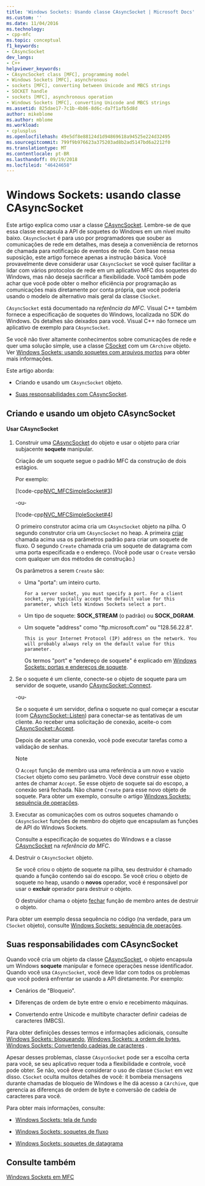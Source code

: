 ```yaml
---
title: 'Windows Sockets: Usando classe CAsyncSocket | Microsoft Docs'
ms.custom: ''
ms.date: 11/04/2016
ms.technology:
- cpp-mfc
ms.topic: conceptual
f1_keywords:
- CAsyncSocket
dev_langs:
- C++
helpviewer_keywords:
- CAsyncSocket class [MFC], programming model
- Windows Sockets [MFC], asynchronous
- sockets [MFC], converting between Unicode and MBCS strings
- SOCKET handle
- sockets [MFC], asynchronous operation
- Windows Sockets [MFC], converting Unicode and MBCS strings
ms.assetid: 825dae17-7c1b-4b86-8d6c-da7f1afb5d8d
author: mikeblome
ms.author: mblome
ms.workload:
- cplusplus
ms.openlocfilehash: 49e5df8e88124d1d94869618a94525e224d32495
ms.sourcegitcommit: 799f9b976623a375203ad8b2ad5147bd6a2212f0
ms.translationtype: MT
ms.contentlocale: pt-BR
ms.lasthandoff: 09/19/2018
ms.locfileid: "46424658"
---
```

# <a name="windows-sockets-using-class-casyncsocket"></a>Windows Sockets: usando classe CAsyncSocket

Este artigo explica como usar a classe [CAsyncSocket](../mfc/reference/casyncsocket-class.md). Lembre-se de que essa classe encapsula a API de soquetes do Windows em um nível muito baixo. `CAsyncSocket` é para uso por programadores que souber as comunicações de rede em detalhes, mas deseja a conveniência de retornos de chamada para notificação de eventos de rede. Com base nessa suposição, este artigo fornece apenas a instrução básica. Você provavelmente deve considerar usar `CAsyncSocket` se você quiser facilitar a lidar com vários protocolos de rede em um aplicativo MFC dos soquetes do Windows, mas não deseja sacrificar a flexibilidade. Você também pode achar que você pode obter o melhor eficiência por programação as comunicações mais diretamente por conta própria, que você poderia usando o modelo de alternativo mais geral da classe `CSocket`.

`CAsyncSocket` está documentado na *referência da MFC*. Visual C++ também fornece a especificação de soquetes do Windows, localizada no SDK do Windows. Os detalhes são deixados para você. Visual C++ não fornece um aplicativo de exemplo para `CAsyncSocket`.

Se você não tiver altamente conhecimentos sobre comunicações de rede e quer uma solução simple, use a classe [CSocket](../mfc/reference/csocket-class.md) com um `CArchive` objeto. Ver [Windows Sockets: usando soquetes com arquivos mortos](../mfc/windows-sockets-using-sockets-with-archives.md) para obter mais informações.

Este artigo aborda:

- Criando e usando um `CAsyncSocket` objeto.

- [Suas responsabilidades com CAsyncSocket](#_core_your_responsibilities_with_casyncsocket).

##  <a name="_core_creating_and_using_a_casyncsocket_object"></a> Criando e usando um objeto CAsyncSocket

#### <a name="to-use-casyncsocket"></a>Usar CAsyncSocket

1. Construir uma [CAsyncSocket](../mfc/reference/casyncsocket-class.md) do objeto e usar o objeto para criar subjacente **soquete** manipular.

     Criação de um soquete segue o padrão MFC da construção de dois estágios.

     Por exemplo:

     [!code-cpp[NVC_MFCSimpleSocket#3](../mfc/codesnippet/cpp/windows-sockets-using-class-casyncsocket_1.cpp)]

     -ou-

     [!code-cpp[NVC_MFCSimpleSocket#4](../mfc/codesnippet/cpp/windows-sockets-using-class-casyncsocket_2.cpp)]

     O primeiro construtor acima cria um `CAsyncSocket` objeto na pilha. O segundo construtor cria um `CAsyncSocket` no heap. A primeira [criar](../mfc/reference/casyncsocket-class.md#create) chamada acima usa os parâmetros padrão para criar um soquete de fluxo. O segundo `Create` chamada cria um soquete de datagrama com uma porta especificada e o endereço. (Você pode usar o `Create` versão com qualquer um dos métodos de construção.)

     Os parâmetros a serem `Create` são:

   - Uma "porta": um inteiro curto.

         For a server socket, you must specify a port. For a client socket, you typically accept the default value for this parameter, which lets Windows Sockets select a port.

   - Um tipo de soquete: **SOCK_STREAM** (o padrão) ou **SOCK_DGRAM**.

   - Um soquete "address" como "ftp.microsoft.com" ou "128.56.22.8".

         This is your Internet Protocol (IP) address on the network. You will probably always rely on the default value for this parameter.

     Os termos "port" e "endereço de soquete" é explicado em [Windows Sockets: portas e endereços de soquete](../mfc/windows-sockets-ports-and-socket-addresses.md).

1. Se o soquete é um cliente, conecte-se o objeto de soquete para um servidor de soquete, usando [CAsyncSocket::Connect](../mfc/reference/casyncsocket-class.md#connect).

     -ou-

     Se o soquete é um servidor, defina o soquete no qual começar a escutar (com [CAsyncSocket::Listen](../mfc/reference/casyncsocket-class.md#listen)) para conectar-se as tentativas de um cliente. Ao receber uma solicitação de conexão, aceite-o com [CAsyncSocket::Accept](../mfc/reference/casyncsocket-class.md#accept).

     Depois de aceitar uma conexão, você pode executar tarefas como a validação de senhas.

    > [!NOTE]
    >  O `Accept` função de membro usa uma referência a um novo e vazio `CSocket` objeto como seu parâmetro. Você deve construir esse objeto antes de chamar `Accept`. Se esse objeto de soquete sai do escopo, a conexão será fechada. Não chame `Create` para esse novo objeto de soquete. Para obter um exemplo, consulte o artigo [Windows Sockets: sequência de operações](../mfc/windows-sockets-sequence-of-operations.md).

1. Executar as comunicações com os outros soquetes chamando o `CAsyncSocket` funções de membro do objeto que encapsulam as funções de API do Windows Sockets.

     Consulte a especificação de soquetes do Windows e a classe [CAsyncSocket](../mfc/reference/casyncsocket-class.md) na *referência da MFC*.

1. Destruir o `CAsyncSocket` objeto.

     Se você criou o objeto de soquete na pilha, seu destruidor é chamado quando a função contendo sai do escopo. Se você criou o objeto de soquete no heap, usando o **novos** operador, você é responsável por usar o **excluir** operador para destruir o objeto.

     O destruidor chama o objeto [fechar](../mfc/reference/casyncsocket-class.md#close) função de membro antes de destruir o objeto.

Para obter um exemplo dessa sequência no código (na verdade, para um `CSocket` objeto), consulte [Windows Sockets: sequência de operações](../mfc/windows-sockets-sequence-of-operations.md).

##  <a name="_core_your_responsibilities_with_casyncsocket"></a> Suas responsabilidades com CAsyncSocket

Quando você cria um objeto da classe [CAsyncSocket](../mfc/reference/casyncsocket-class.md), o objeto encapsula um Windows **soquete** manipular e fornece operações nesse identificador. Quando você usa `CAsyncSocket`, você deve lidar com todos os problemas que você poderá enfrentar se usando a API diretamente. Por exemplo:

- Cenários de "Bloqueio".

- Diferenças de ordem de byte entre o envio e recebimento máquinas.

- Convertendo entre Unicode e multibyte character definir cadeias de caracteres (MBCS).

Para obter definições desses termos e informações adicionais, consulte [Windows Sockets: bloqueando](../mfc/windows-sockets-blocking.md), [Windows Sockets: a ordem de bytes](../mfc/windows-sockets-byte-ordering.md), [Windows Sockets: Convertendo cadeias de caracteres](../mfc/windows-sockets-converting-strings.md) .

Apesar desses problemas, classe `CAsycnSocket` pode ser a escolha certa para você, se seu aplicativo requer toda a flexibilidade e controle, você pode obter. Se não, você deve considerar o uso de classe `CSocket` em vez disso. `CSocket` oculta muitos detalhes de você: it bombeia mensagens durante chamadas de bloqueio de Windows e lhe dá acesso a `CArchive`, que gerencia as diferenças de ordem de byte e conversão de cadeia de caracteres para você.

Para obter mais informações, consulte:

- [Windows Sockets: tela de fundo](../mfc/windows-sockets-background.md)

- [Windows Sockets: soquetes de fluxo](../mfc/windows-sockets-stream-sockets.md)

- [Windows Sockets: soquetes de datagrama](../mfc/windows-sockets-datagram-sockets.md)

## <a name="see-also"></a>Consulte também

[Windows Sockets em MFC](../mfc/windows-sockets-in-mfc.md)

